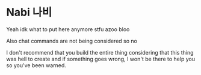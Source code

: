 # Nabi 나비
Yeah idk what to put here anymore stfu azoo bloo

Also chat commands are not being considered so no

I don't recommend that you build the entire thing considering that this thing was hell to create and if something goes wrong, I won't be there to help you so you've been warned.
